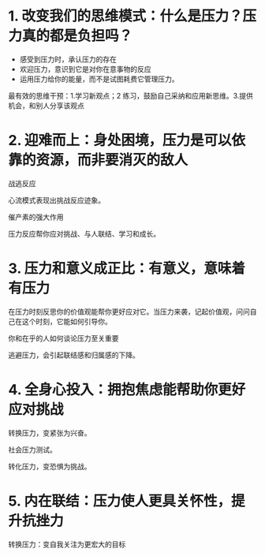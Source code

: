 # 1. 改变我们的思维模式：什么是压力？压力真的都是负担吗？

- 感受到压力时，承认压力的存在
- 欢迎压力，意识到它是对你在意事物的反应
- 运用压力给你的能量，而不是试图耗费它管理压力。

最有效的思维干预：1.学习新观点；2 练习，鼓励自己采纳和应用新思维。3.提供机会，和别人分享该观点

# 2. 迎难而上：身处困境，压力是可以依靠的资源，而非要消灭的敌人

战逃反应

心流模式表现出挑战反应迹象。

催产素的强大作用

压力反应帮你应对挑战、与人联结、学习和成长。

# 3. 压力和意义成正比：有意义，意味着有压力

在压力时刻反思你的价值观能帮你更好应对它。当压力来袭，记起价值观，问问自己在这个时刻，它能如何引导你。

你和在乎的人如何谈论压力至关重要

逃避压力，会引起联结感和归属感的下降。

# 4. 全身心投入：拥抱焦虑能帮助你更好应对挑战

转换压力，变紧张为兴奋。

社会压力测试。

转化压力，变恐惧为挑战。

# 5. 内在联结：压力使人更具关怀性，提升抗挫力

转换压力：变自我关注为更宏大的目标

